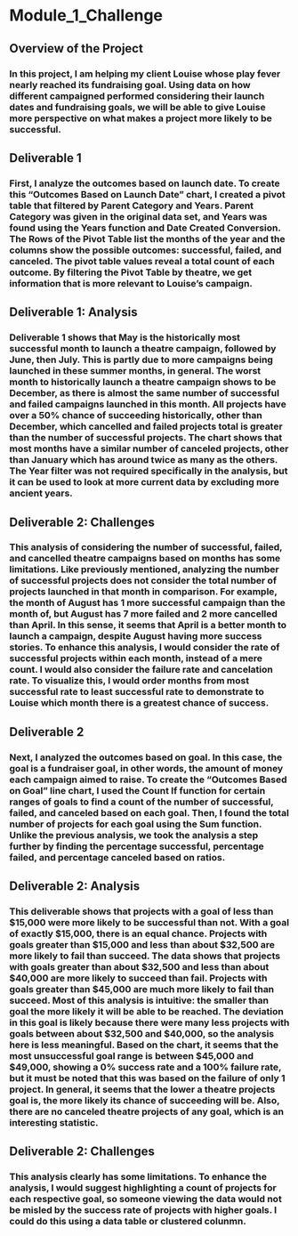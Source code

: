 # Module_1_Challenge
## Overview of the Project
### In this project, I am helping my client Louise whose play fever nearly reached its fundraising goal. Using data on how different campaigned performed considering their launch dates and fundraising goals, we will be able to give Louise more perspective on what makes a project more likely to be successful. 
## Deliverable 1
### First, I analyze the outcomes based on launch date. To create this “Outcomes Based on Launch Date” chart, I created a pivot table that filtered by Parent Category and Years. Parent Category was given in the original data set, and Years was found using the Years function and Date Created Conversion. The Rows of the Pivot Table list the months of the year and the columns show the possible outcomes: successful, failed, and canceled. The pivot table values reveal a total count of each outcome. By filtering the Pivot Table by theatre, we get information that is more relevant to Louise’s campaign. 
## Deliverable 1: Analysis
### Deliverable 1 shows that May is the historically most successful month to launch a theatre campaign, followed by June, then July. This is partly due to more campaigns being launched in these summer months, in general. The worst month to historically launch a theatre campaign shows to be December, as there is almost the same number of successful and failed campaigns launched in this month. All projects have over a 50% chance of succeeding historically, other than December, which cancelled and failed projects total is greater than the number of successful projects. The chart shows that most months have a similar number of canceled projects, other than January which has around twice as many as the others. The Year filter was not required specifically in the analysis, but it can be used to look at more current data by excluding more ancient years. 
## Deliverable 2: Challenges
### This analysis of considering the number of successful, failed, and cancelled theatre campaigns based on months has some limitations. Like previously mentioned, analyzing the number of successful projects does not consider the total number of projects launched in that month in comparison. For example, the month of August has 1 more successful campaign than the month of, but August has 7 more failed and 2 more cancelled than April. In this sense, it seems that April is a better month to launch a campaign, despite August having more success stories. To enhance this analysis, I would consider the rate of successful projects within each month, instead of a mere count. I would also consider the failure rate and cancelation rate. To visualize this, I would order months from most successful rate to least successful rate to demonstrate to Louise which month there is a greatest chance of success. 
## Deliverable 2
### Next, I analyzed the outcomes based on goal. In this case, the goal is a fundraiser goal, in other words, the amount of money each campaign aimed to raise. To create the “Outcomes Based on Goal” line chart, I used the Count If function for certain ranges of goals to find a count of the number of successful, failed, and canceled based on each goal. Then, I found the total number of projects for each goal using the Sum function. Unlike the previous analysis, we took the analysis a step further by finding the percentage successful, percentage failed, and percentage canceled based on ratios. 
## Deliverable 2: Analysis
### This deliverable shows that projects with a goal of less than $15,000 were more likely to be successful than not. With a goal of exactly $15,000, there is an equal chance. Projects with goals greater than $15,000 and less than about $32,500 are more likely to fail than succeed. The data shows that projects with goals greater than about $32,500 and less than about $40,000 are more likely to succeed than fail. Projects with goals greater than $45,000 are much more likely to fail than succeed. Most of this analysis is intuitive: the smaller than goal the more likely it will be able to be reached. The deviation in this goal is likely because there were many less projects with goals between about $32,500 and $40,000, so the analysis here is less meaningful. Based on the chart, it seems that the most unsuccessful goal range is between $45,000 and $49,000, showing a 0% success rate and a 100% failure rate, but it must be noted that this was based on the failure of only 1 project. In general, it seems that the lower a theatre projects goal is, the more likely its chance of succeeding will be. Also, there are no canceled theatre projects of any goal, which is an interesting statistic.
## Deliverable 2: Challenges
### This analysis clearly has some limitations. To enhance the analysis, I would suggest highlighting a count of projects for each respective goal, so someone viewing the data would not be misled by the success rate of projects with higher goals. I could do this using a data table or clustered colunmn.
